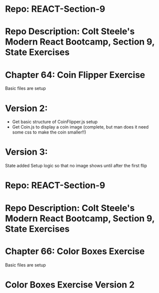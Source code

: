 # Repo: REACT-Section-9
# Repo Description: Colt Steele's Modern React Bootcamp, Section 9, State Exercises
# Chapter 64: Coin Flipper Exercise
   Basic files are setup

# Version 2:
   - Get basic structure of CoinFlipper.js setup
   - Get Coin.js to display a coin image (complete, but man does it need some css to make the coin smaller!!)

# Version 3:
   State added
   Setup logic so that no image shows until after the first flip

# Repo: REACT-Section-9
# Repo Description: Colt Steele's Modern React Bootcamp, Section 9, State Exercises
# Chapter 66: Color Boxes Exercise
   Basic files are setup

# Color Boxes Exercise Version 2
   